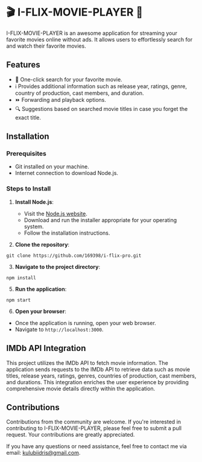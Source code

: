 # 🎬 I-FLIX-MOVIE-PLAYER 🍿

I-FLIX-MOVIE-PLAYER is an awesome application for streaming your favorite movies online without ads. It allows users to effortlessly search for and watch their favorite movies.

## Features
- 🎥 One-click search for your favorite movie.
- ℹ️ Provides additional information such as release year, ratings, genre, country of production, cast members, and duration.
- ⏩ Forwarding and playback options.
- 🔍 Suggestions based on searched movie titles in case you forget the exact title.

## Installation

### Prerequisites
- Git installed on your machine.
- Internet connection to download Node.js.

### Steps to Install

1. **Install Node.js**:
   - Visit the [Node.js website](https://nodejs.org/).
   - Download and run the installer appropriate for your operating system.
   - Follow the installation instructions.

2. **Clone the repository**:
```ymal
git clone https://github.com/169398/i-flix-pro.git
```


3. **Navigate to the project directory**:
```ymal
npm install
```

5. **Run the application**:
```ymal
npm start

```

6. **Open your browser**:
- Once the application is running, open your web browser.
- Navigate to `http://localhost:3000`.

## IMDb API Integration

This project utilizes the IMDb API to fetch movie information. The application sends requests to the IMDb API to retrieve data such as movie titles, release years, ratings, genres, countries of production, cast members, and durations. This integration enriches the user experience by providing comprehensive movie details directly within the application.

## Contributions

Contributions from the community are welcome. If you're interested in contributing to I-FLIX-MOVIE-PLAYER, please feel free to submit a pull request. Your contributions are greatly appreciated.

If you have any questions or need assistance, feel free to contact me via email: kulubiidris@gmail.com.
